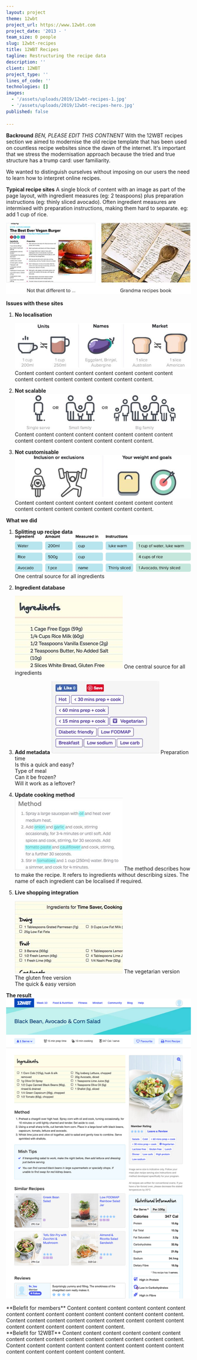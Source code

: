 ```yaml
---
layout: project
theme: 12wbt
project_url: https://www.12wbt.com
project_date: '2013 - '
team_size: 0 people
slug: 12wbt-recipes
title: 12WBT Recipes
tagline: Restructuring the recipe data
description: ''
client: 12WBT
project_type: ''
lines_of_code: ''
technologies: []
images:
  - '/assets/uploads/2019/12wbt-recipes-1.jpg'
  - '/assets/uploads/2019/12wbt-recipes-hero.jpg'
published: false

---
```


**Backround**
_BEN, PLEASE EDIT THIS CONTNENT_
With the 12WBT recipes section we aimed to modernise the old recipe template that has been used on countless recipe websites since the dawn of the internet. It's important that we stress the modernisation approach because the tried and true structure has a trump card: user familiarity.

We wanted to distinguish ourselves without imposing on our users the need to learn how to interpret online recipes.

**Typical recipe sites**
A single block of content with an image as part of the page layout, with ingredient measures (eg: 2 teaspoons) plus preparation instructions (eg: thinly sliced avocado). Often ingredient measures are intermixed with preparation instructions, making them hard to separate. eg: add 1 cup of rice.

![](/assets/uploads/2019/12wbt-recipes-img-1.jpg)

**Issues with these sites**

1. **No localisation**

   ![](/assets/uploads/2019/12wbt-recipes-img-2.jpg)
   Content content content content content content content content content content content content content content content.

2. **Not scalable**  
   ![](/assets/uploads/2019/12wbt-recipes-img-3.jpg)
   Content content content content content content content content content content content content content content content.
3. **Not customisable**
   ![](/assets/uploads/2019/12wbt-recipes-img-4.jpg)
   Content content content content content content content content content content content content content content content.

**What we did**

1. **Splitting up recipe data**  
   ![](/assets/uploads/2019/database.png)
   One central source for all ingredients
   <div class="row">
   <div class="col-8">
2. **Ingredient database**

   ![](/assets/uploads/2019/12wbt-recipes-img-5.jpg)
   One central source for all ingredients

   </div>
   <div class="col-8">

3. **Add metadata**
   ![](/assets/uploads/2019/12wbt-recipes-img-6.jpg)
   Preparation time  
   Is this a quick and easy?  
   Type of meal  
   Can it be frozen?  
   Will it work as a leftover?
   </div>
   <div class="col-8">
4. **Update cooking method**  
   ![](/assets/uploads/2019/12wbt-recipes-img-7.jpg)
   The method describes how to make the recipe. It refers to ingredients without describing sizes. The name of each ingredient can be localised if required.
   </div>
   <div class="col-8">
5. **Live shopping integration**

   ![](/assets/uploads/2019/12wbt-recipes-img-8.jpg)
   The vegetarian version  
   The gluten free version  
   The quick & easy version

   </div>
   </div>

**The result**  
![](/assets/uploads/2019/12wbt-recipes-hero.jpg)

<div class="row">
<div class="col-8">
**Belefit for members**
Content content content content content content content content content content content content content content content.
Content content content content content content content content content content content content content content content.
</div>
<div class="col-8">
**Belefit for 12WBT**
Content content content content content content content content content content content content content content content.
Content content content content content content content content content content content content content content content.
</div>
</div>
